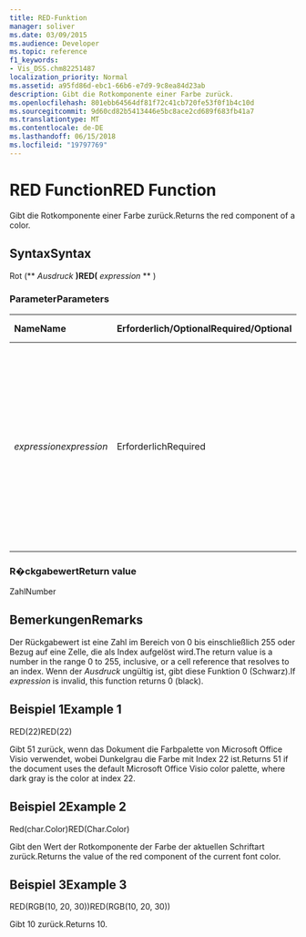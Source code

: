 ```yaml
---
title: RED-Funktion
manager: soliver
ms.date: 03/09/2015
ms.audience: Developer
ms.topic: reference
f1_keywords:
- Vis_DSS.chm82251487
localization_priority: Normal
ms.assetid: a95fd86d-ebc1-66b6-e7d9-9c8ea84d23ab
description: Gibt die Rotkomponente einer Farbe zurück.
ms.openlocfilehash: 801ebb64564df81f72c41cb720fe53f0f1b4c10d
ms.sourcegitcommit: 9d60cd82b5413446e5bc8ace2cd689f683fb41a7
ms.translationtype: MT
ms.contentlocale: de-DE
ms.lasthandoff: 06/15/2018
ms.locfileid: "19797769"
---
```

# <a name="red-function"></a><span data-ttu-id="f463a-103">RED Function</span><span class="sxs-lookup"><span data-stu-id="f463a-103">RED Function</span></span>

<span data-ttu-id="f463a-104">Gibt die Rotkomponente einer Farbe zurück.</span><span class="sxs-lookup"><span data-stu-id="f463a-104">Returns the red component of a color.</span></span> 
  
## <a name="syntax"></a><span data-ttu-id="f463a-105">Syntax</span><span class="sxs-lookup"><span data-stu-id="f463a-105">Syntax</span></span>

<span data-ttu-id="f463a-106">Rot (** *Ausdruck* **)</span><span class="sxs-lookup"><span data-stu-id="f463a-106">RED(** *expression* ** )</span></span> 
  
### <a name="parameters"></a><span data-ttu-id="f463a-107">Parameter</span><span class="sxs-lookup"><span data-stu-id="f463a-107">Parameters</span></span>

|<span data-ttu-id="f463a-108">**Name**</span><span class="sxs-lookup"><span data-stu-id="f463a-108">**Name**</span></span>|<span data-ttu-id="f463a-109">**Erforderlich/Optional**</span><span class="sxs-lookup"><span data-stu-id="f463a-109">**Required/Optional**</span></span>|<span data-ttu-id="f463a-110">**Datentyp**</span><span class="sxs-lookup"><span data-stu-id="f463a-110">**Data Type**</span></span>|<span data-ttu-id="f463a-111">**Beschreibung**</span><span class="sxs-lookup"><span data-stu-id="f463a-111">**Description**</span></span>|
|:-----|:-----|:-----|:-----|
| <span data-ttu-id="f463a-112">_expression_</span><span class="sxs-lookup"><span data-stu-id="f463a-112">_expression_</span></span> <br/> |<span data-ttu-id="f463a-113">Erforderlich</span><span class="sxs-lookup"><span data-stu-id="f463a-113">Required</span></span>  <br/> |<span data-ttu-id="f463a-114">**Varies**</span><span class="sxs-lookup"><span data-stu-id="f463a-114">**Varies**</span></span> <br/> |<span data-ttu-id="f463a-115">Ein Index einer Farbe aus der Farbtabelle des Dokuments, ein Ausdruck, der zu einer benutzerdefinierten Farbe (wie RGB oder HSL) aufgelöst wird, oder ein Bezug auf eine Zelle, die einen Farbindex oder ein Farbergebnis enthält.</span><span class="sxs-lookup"><span data-stu-id="f463a-115">An index of a color in the document's color table, an expression that resolves to a custom color (like RGB or HSL), or a reference to a cell that contains a color index or color result.</span></span>  <br/> |
   
### <a name="return-value"></a><span data-ttu-id="f463a-116">R�ckgabewert</span><span class="sxs-lookup"><span data-stu-id="f463a-116">Return value</span></span>

<span data-ttu-id="f463a-117">Zahl</span><span class="sxs-lookup"><span data-stu-id="f463a-117">Number</span></span>
  
## <a name="remarks"></a><span data-ttu-id="f463a-118">Bemerkungen</span><span class="sxs-lookup"><span data-stu-id="f463a-118">Remarks</span></span>

<span data-ttu-id="f463a-119">Der Rückgabewert ist eine Zahl im Bereich von 0 bis einschließlich 255 oder Bezug auf eine Zelle, die als Index aufgelöst wird.</span><span class="sxs-lookup"><span data-stu-id="f463a-119">The return value is a number in the range 0 to 255, inclusive, or a cell reference that resolves to an index.</span></span> <span data-ttu-id="f463a-120">Wenn der _Ausdruck_ ungültig ist, gibt diese Funktion 0 (Schwarz).</span><span class="sxs-lookup"><span data-stu-id="f463a-120">If  _expression_ is invalid, this function returns 0 (black).</span></span> 
  
## <a name="example-1"></a><span data-ttu-id="f463a-121">Beispiel 1</span><span class="sxs-lookup"><span data-stu-id="f463a-121">Example 1</span></span>

<span data-ttu-id="f463a-122">RED(22)</span><span class="sxs-lookup"><span data-stu-id="f463a-122">RED(22)</span></span>
  
<span data-ttu-id="f463a-123">Gibt 51 zurück, wenn das Dokument die Farbpalette von Microsoft Office Visio verwendet, wobei Dunkelgrau die Farbe mit Index 22 ist.</span><span class="sxs-lookup"><span data-stu-id="f463a-123">Returns 51 if the document uses the default Microsoft Office Visio color palette, where dark gray is the color at index 22.</span></span>
  
## <a name="example-2"></a><span data-ttu-id="f463a-124">Beispiel 2</span><span class="sxs-lookup"><span data-stu-id="f463a-124">Example 2</span></span>

<span data-ttu-id="f463a-125">Red(char.Color)</span><span class="sxs-lookup"><span data-stu-id="f463a-125">RED(Char.Color)</span></span>
  
<span data-ttu-id="f463a-126">Gibt den Wert der Rotkomponente der Farbe der aktuellen Schriftart zurück.</span><span class="sxs-lookup"><span data-stu-id="f463a-126">Returns the value of the red component of the current font color.</span></span>
  
## <a name="example-3"></a><span data-ttu-id="f463a-127">Beispiel 3</span><span class="sxs-lookup"><span data-stu-id="f463a-127">Example 3</span></span>

<span data-ttu-id="f463a-128">RED(RGB(10, 20, 30))</span><span class="sxs-lookup"><span data-stu-id="f463a-128">RED(RGB(10, 20, 30))</span></span>
  
<span data-ttu-id="f463a-129">Gibt 10 zurück.</span><span class="sxs-lookup"><span data-stu-id="f463a-129">Returns 10.</span></span>
  

